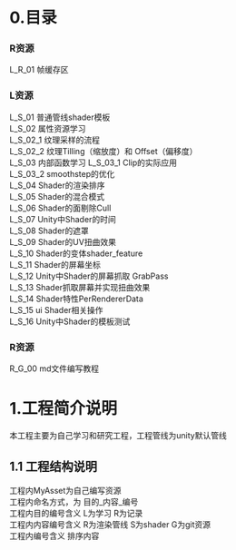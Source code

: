 <!-- 码云挂件,在码云、Typora下style无效 -->
<div style="position: absolute; right: 0 ;top: 0; opacity: 70%;">

</div>

# 0.目录

### R资源

L_R_01 帧缓存区

### L资源

L_S_01 普通管线shader模板  
L_S_02 属性资源学习  
L_S_02_1 纹理采样的流程  
L_S_02_2 纹理Tilling（缩放度）和 Offset（偏移度）  
L_S_03 内部函数学习
L_S_03_1 Clip的实际应用  
L_S_03_2 smoothstep的优化  
L_S_04 Shader的渲染排序  
L_S_05 Shader的混合模式  
L_S_06 Shader的面剔除Cull  
L_S_07 Unity中Shader的时间  
L_S_08 Shader的遮罩  
L_S_09 Shader的UV扭曲效果  
L_S_10 Shader的变体shader_feature  
L_S_11 Shader的屏幕坐标  
L_S_12 Unity中Shader的屏幕抓取 GrabPass  
L_S_13 Shader抓取屏幕并实现扭曲效果  
L_S_14 Shader特性PerRendererData  
L_S_15 ui Shader相关操作  
L_S_16 Unity中Shader的模板测试

### R资源
R_G_00 md文件编写教程

# 1.工程简介说明

本工程主要为自己学习和研究工程，工程管线为unity默认管线

## 1.1 工程结构说明

工程内MyAsset为自己编写资源  
工程内命名方式，为 目的_内容_编号  
工程内目的编号含义 L为学习 R为记录  
工程内内容编号含义 R为渲染管线 S为shader G为git资源  
工程内编号含义 排序内容


